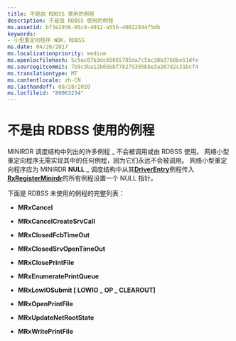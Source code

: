```yaml
---
title: 不是由 RDBSS 使用的例程
description: 不是由 RDBSS 使用的例程
ms.assetid: bf3e2936-05c9-4012-a55b-40022844f5db
keywords:
- 小型重定向程序 WDK，RDBSS
ms.date: 04/20/2017
ms.localizationpriority: medium
ms.openlocfilehash: 5c9ac87b3dc65065785da7c5bc30b3768be51dfe
ms.sourcegitcommit: 7b9c3ba12b05bbf78275395bbe3a287d2c31bcf4
ms.translationtype: MT
ms.contentlocale: zh-CN
ms.lasthandoff: 08/28/2020
ms.locfileid: "89063234"
---
```

# <a name="routines-not-used-by-rdbss"></a>不是由 RDBSS 使用的例程


MINIRDR 调度结构中列出的许多例程 \_ 不会被调用或由 RDBSS 使用。 网络小型重定向程序无需实现其中的任何例程，因为它们永远不会被调用。 网络小型重定向程序应为 MINIRDR **NULL** \_ 调度结构中从其[**DriverEntry**](/windows-hardware/drivers/ddi/wdm/nc-wdm-driver_initialize)例程传入[**RxRegisterMinirdr**](/windows-hardware/drivers/ddi/mrx/nf-mrx-rxregisterminirdr)的所有例程设置一个 NULL 指针。

下面是 RDBSS 未使用的例程的完整列表：

-   **MRxCancel**

-   **MRxCancelCreateSrvCall**

-   **MRxClosedFcbTimeOut**

-   **MRxClosedSrvOpenTimeOut**

-   **MRxClosePrintFile**

-   **MRxEnumeratePrintQueue**

-   **MRxLowIOSubmit \[ LOWIO \_ OP \_ CLEAROUT\]**

-   **MRxOpenPrintFile**

-   **MRxUpdateNetRootState**

-   **MRxWritePrintFile**

 

